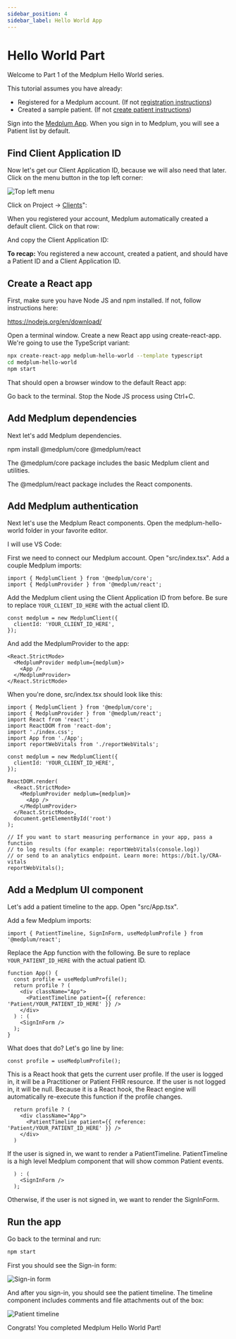 ```yaml
---
sidebar_position: 4
sidebar_label: Hello World App
---
```


# Hello World Part

Welcome to Part 1 of the Medplum Hello World series.

This tutorial assumes you have already:

- Registered for a Medplum account. (If not [registration instructions](./register.md))
- Created a sample patient. (If not [create patient instructions](./create-a-patient.md))

Sign into the [Medplum App](https://app.medplum.com). When you sign in to Medplum, you will see a Patient list by default.

## Find Client Application ID

Now let's get our Client Application ID, because we will also need that later. Click on the menu button in the top left corner:

![Top left menu](/img/hello-world/top-left-menu.png)

Click on Project -> [Clients](https://app.medplum.com/admin/clients)":

When you registered your account, Medplum automatically created a default client. Click on that row:

And copy the Client Application ID:

**To recap:** You registered a new account, created a patient, and should have a Patient ID and a Client Application ID.

## Create a React app

First, make sure you have Node JS and npm installed. If not, follow instructions here:

https://nodejs.org/en/download/

Open a terminal window. Create a new React app using create-react-app. We're going to use the TypeScript variant:

```bash
npx create-react-app medplum-hello-world --template typescript
cd medplum-hello-world
npm start
```

That should open a browser window to the default React app:

Go back to the terminal. Stop the Node JS process using Ctrl+C.

## Add Medplum dependencies

Next let's add Medplum dependencies.

npm install @medplum/core @medplum/react

The @medplum/core package includes the basic Medplum client and utilities.

The @medplum/react package includes the React components.

## Add Medplum authentication

Next let's use the Medplum React components. Open the medplum-hello-world folder in your favorite editor.

I will use VS Code:

First we need to connect our Medplum account. Open "src/index.tsx". Add a couple Medplum imports:

```tsx
import { MedplumClient } from '@medplum/core';
import { MedplumProvider } from '@medplum/react';
```

Add the Medplum client using the Client Application ID from before. Be sure to replace `YOUR_CLIENT_ID_HERE` with the actual client ID.

```tsx
const medplum = new MedplumClient({
  clientId: 'YOUR_CLIENT_ID_HERE',
});
```

And add the MedplumProvider to the app:

```tsx
<React.StrictMode>
  <MedplumProvider medplum={medplum}>
    <App />
  </MedplumProvider>
</React.StrictMode>
```

When you're done, src/index.tsx should look like this:

```tsx
import { MedplumClient } from '@medplum/core';
import { MedplumProvider } from '@medplum/react';
import React from 'react';
import ReactDOM from 'react-dom';
import './index.css';
import App from './App';
import reportWebVitals from './reportWebVitals';

const medplum = new MedplumClient({
  clientId: 'YOUR_CLIENT_ID_HERE',
});

ReactDOM.render(
  <React.StrictMode>
    <MedplumProvider medplum={medplum}>
      <App />
    </MedplumProvider>
  </React.StrictMode>,
  document.getElementById('root')
);

// If you want to start measuring performance in your app, pass a function
// to log results (for example: reportWebVitals(console.log))
// or send to an analytics endpoint. Learn more: https://bit.ly/CRA-vitals
reportWebVitals();
```

## Add a Medplum UI component

Let's add a patient timeline to the app. Open "src/App.tsx".

Add a few Medplum imports:

```tsx
import { PatientTimeline, SignInForm, useMedplumProfile } from '@medplum/react';
```

Replace the App function with the following. Be sure to replace `YOUR_PATIENT_ID_HERE` with the actual patient ID.

```tsx
function App() {
  const profile = useMedplumProfile();
  return profile ? (
    <div className="App">
      <PatientTimeline patient={{ reference: 'Patient/YOUR_PATIENT_ID_HERE' }} />
    </div>
  ) : (
    <SignInForm />
  );
}
```

What does that do? Let's go line by line:

```tsx
const profile = useMedplumProfile();
```

This is a React hook that gets the current user profile. If the user is logged in, it will be a Practitioner or Patient FHIR resource. If the user is not logged in, it will be null. Because it is a React hook, the React engine will automatically re-execute this function if the profile changes.

```tsx
  return profile ? (
    <div className="App">
      <PatientTimeline patient={{ reference: 'Patient/YOUR_PATIENT_ID_HERE' }} />
    </div>
  )
```

If the user is signed in, we want to render a PatientTimeline. PatientTimeline is a high level Medplum component that will show common Patient events.

```tsx
  ) : (
    <SignInForm />
  );
```

Otherwise, if the user is not signed in, we want to render the SignInForm.

## Run the app

Go back to the terminal and run:

```bash
npm start
```

First you should see the Sign-in form:

![Sign-in form](/img/hello-world/sign-in.png)

And after you sign-in, you should see the patient timeline. The timeline component includes comments and file attachments out of the box:

![Patient timeline](/img/hello-world/patient-timeline.png)

Congrats! You completed Medplum Hello World Part!
